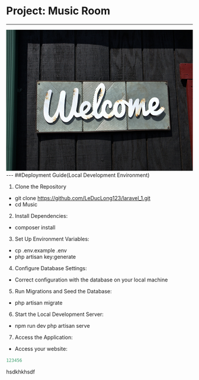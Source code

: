 # Project: Music Room
---
<img src="./image/welcome.jpg" alt="Welcome" width="820" height="380">
---
##Deployment Guide(Local Development Environment)

1. Clone the Repository
- git clone https://github.com/LeDucLong123/laravel_1.git
- cd Music
2. Install Dependencies:
- composer install
3. Set Up Environment Variables:
- cp .env.example .env
- php artisan key:generate
4. Configure Database Settings:
- Correct configuration with the database on your local machine
5. Run Migrations and Seed the Database:
- php artisan migrate
6. Start the Local Development Server:
- npm run dev
    php artisan serve
7. Access the Application:
- Access your website: 
```php
123456
```
hsdkhkhsdf
